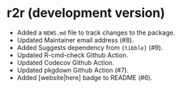 # r2r (development version)

* Added a `NEWS.md` file to track changes to the package.
* Updated Maintainer email address (#8).
* Added Suggests dependency from `{tibble}` (#9).
* Updated R-cmd-check Github Action.
* Updated Codecov Github Action.
* Updated pkgdown Github Action (#7).
* Added [website|here] badge to README (#6).
